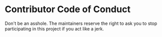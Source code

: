 # Contributor Code of Conduct

Don't be an asshole. The maintainers reserve the right to ask you to stop
participating in this project if you act like a jerk.
